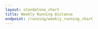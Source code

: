 ```yaml
---
layout: standalone_chart
title: Weekly Running Distance
endpoint: /running/weekly_running_chart
---
```

